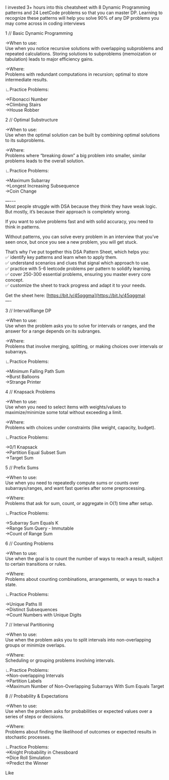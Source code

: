 I invested 3+ hours into this cheatsheet with 8 Dynamic Programming patterns and 24 LeetCode problems so that you can master DP. Learning to recognize these patterns will help you solve 90% of any DP problems you may come across in coding interviews  
  
1 // Basic Dynamic Programming  
  
→When to use:  
Use when you notice recursive solutions with overlapping subproblems and repeated calculations. Storing solutions to subproblems (memoization or tabulation) leads to major efficiency gains.  
  
→Where:  
Problems with redundant computations in recursion; optimal to store intermediate results.  
  
∟Practice Problems:  
  
→Fibonacci Number  
→Climbing Stairs  
→House Robber  
  
2 // Optimal Substructure  
  
→When to use:  
Use when the optimal solution can be built by combining optimal solutions to its subproblems.  
  
→Where:  
Problems where “breaking down” a big problem into smaller, similar problems leads to the overall solution.  
  
∟Practice Problems:  
  
→Maximum Subarray  
→Longest Increasing Subsequence  
→Coin Change  
  
—---  
Most people struggle with DSA because they think they have weak logic.  
But mostly, it’s because their approach is completely wrong.  
  
If you want to solve problems fast and with solid accuracy, you need to think in patterns.  
  
Without patterns, you can solve every problem in an interview that you’ve seen once, but once you see a new problem, you will get stuck.  
  
That’s why I’ve put together this DSA Pattern Sheet, which helps you:  
✅ identify key patterns and learn when to apply them.  
✅ understand scenarios and clues that signal which approach to use.  
✅ practice with 5-6 leetcode problems per pattern to solidify learning.  
✅ cover 250-300 essential problems, ensuring you master every core concept.  
✅ customize the sheet to track progress and adapt it to your needs.  
  
Get the sheet here: [https://bit.ly/45qggma](https://bit.ly/45qggma)  
—-  
  
3 // Interval/Range DP  
  
→When to use:  
Use when the problem asks you to solve for intervals or ranges, and the answer for a range depends on its subranges.  
  
→Where:  
Problems that involve merging, splitting, or making choices over intervals or subarrays.  
  
∟Practice Problems:  
  
→Minimum Falling Path Sum  
→Burst Balloons  
→Strange Printer  
  
4 // Knapsack Problems  
  
→When to use:  
Use when you need to select items with weights/values to maximize/minimize some total without exceeding a limit.  
  
→Where:  
Problems with choices under constraints (like weight, capacity, budget).  
  
∟Practice Problems:  
  
→0/1 Knapsack  
→Partition Equal Subset Sum  
→Target Sum  
  
5 // Prefix Sums  
  
→When to use:  
Use when you need to repeatedly compute sums or counts over subarrays/ranges, and want fast queries after some preprocessing.  
  
→Where:  
Problems that ask for sum, count, or aggregate in O(1) time after setup.  
  
∟Practice Problems:  
  
→Subarray Sum Equals K  
→Range Sum Query - Immutable  
→Count of Range Sum

6 // Counting Problems  
  
→When to use:  
Use when the goal is to count the number of ways to reach a result, subject to certain transitions or rules.  
  
→Where:  
Problems about counting combinations, arrangements, or ways to reach a state.  
  
∟Practice Problems:  
  
→Unique Paths III  
→Distinct Subsequences  
→Count Numbers with Unique Digits  
  
7 // Interval Partitioning  
  
→When to use:  
Use when the problem asks you to split intervals into non-overlapping groups or minimize overlaps.  
  
→Where:  
Scheduling or grouping problems involving intervals.  
  
∟Practice Problems:  
→Non-overlapping Intervals  
→Partition Labels  
→Maximum Number of Non-Overlapping Subarrays With Sum Equals Target  
  
8 // Probability & Expectations  
  
→When to use:  
Use when the problem asks for probabilities or expected values over a series of steps or decisions.  
  
→Where:  
Problems about finding the likelihood of outcomes or expected results in stochastic processes.  
  
∟Practice Problems:  
→Knight Probability in Chessboard  
→Dice Roll Simulation  
→Predict the Winner  

Like